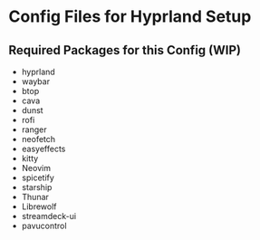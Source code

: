 # Config Files for Hyprland Setup

## Required Packages for this Config (WIP)

- hyprland
- waybar
- btop
- cava
- dunst
- rofi
- ranger
- neofetch
- easyeffects
- kitty
- Neovim
- spicetify
- starship
- Thunar
- Librewolf
- streamdeck-ui
- pavucontrol

